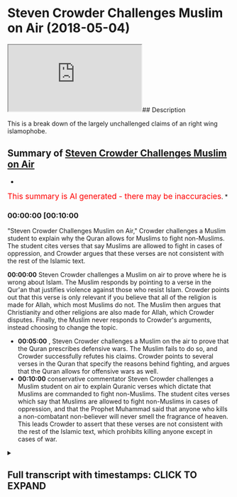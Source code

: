 # Steven Crowder Challenges Muslim on Air (2018-05-04)

<iframe loading='lazy' src='https://www.youtube.com/embed/cwvlq3SQBGY'></iframe>## Description

This is a break down of the largely unchallenged claims of an right wing islamophobe.

## Summary of [Steven Crowder Challenges Muslim on Air](https://www.youtube.com/watch?v=cwvlq3SQBGY)


*

<span style="color:red; font-size:125%">This summary is AI generated - there may be inaccuracies</span>. [](/)*

### <a onclick="modifyYTiframeseektime('600')">00:00:00 [00:10:00</a>

"Steven Crowder Challenges Muslim on Air," Crowder challenges a Muslim student to explain why the Quran allows for Muslims to fight non-Muslims. The student cites verses that say Muslims are allowed to fight in cases of oppression, and Crowder argues that these verses are not consistent with the rest of the Islamic text.

**<a onclick="modifyYTiframeseektime('0')">00:00:00</a>**  Steven Crowder challenges a Muslim on air to prove where he is wrong about Islam. The Muslim responds by pointing to a verse in the Qur'an that justifies violence against those who resist Islam. Crowder points out that this verse is only relevant if you believe that all of the religion is made for Allah, which most Muslims do not. The Muslim then argues that Christianity and other religions are also made for Allah, which Crowder disputes. Finally, the Muslim never responds to Crowder's arguments, instead choosing to change the topic.
* **<a onclick="modifyYTiframeseektime('300')">00:05:00</a>** , Steven Crowder challenges a Muslim on the air to prove that the Quran prescribes defensive wars. The Muslim fails to do so, and Crowder successfully refutes his claims. Crowder points to several verses in the Quran that specify the reasons behind fighting, and argues that the Quran allows for offensive wars as well.
* **<a onclick="modifyYTiframeseektime('600')">00:10:00</a>**  conservative commentator Steven Crowder challenges a Muslim student on air to explain Quranic verses which dictate that Muslims are commanded to fight non-Muslims. The student cites verses which say that Muslims are allowed to fight non-Muslims in cases of oppression, and that the Prophet Muhammad said that anyone who kills a non-combatant non-believer will never smell the fragrance of heaven. This leads Crowder to assert that these verses are not consistent with the rest of the Islamic text, which prohibits killing anyone except in cases of war.

<details><summary><h2>Full transcript with timestamps: CLICK TO EXPAND</h2></summary>

<a onclick="modifyYTiframeseektime('0)')">0:00:00 read the quran if you're listening to<\/a>
<a onclick="modifyYTiframeseektime('2)')">0:00:02 this<\/a>
<a onclick="modifyYTiframeseektime('3)')">0:00:03 check the references learn the context<\/a>
<a onclick="modifyYTiframeseektime('6)')">0:00:06 so learn the verses and read beyond the<\/a>
<a onclick="modifyYTiframeseektime('9)')">0:00:09 verses learn the context<\/a>
<a onclick="modifyYTiframeseektime('11)')">0:00:11 fact check me please<\/a>
<a onclick="modifyYTiframeseektime('14)')">0:00:14 and prove me where i'm wrong i welcome<\/a>
<a onclick="modifyYTiframeseektime('16)')">0:00:16 it that's my challenge to you<\/a>
<a onclick="modifyYTiframeseektime('18)')">0:00:18 [Music]<\/a>
<a onclick="modifyYTiframeseektime('24)')">0:00:24 greetings of peace welcome to the dean<\/a>
<a onclick="modifyYTiframeseektime('27)')">0:00:27 show which is a way of life we try to<\/a>
<a onclick="modifyYTiframeseektime('28)')">0:00:28 put out there for everyone to see<\/a>
<a onclick="modifyYTiframeseektime('30)')">0:00:30 helping you understand<\/a>
<a onclick="modifyYTiframeseektime('31)')">0:00:31 islam and muslims how you doing muhammad<\/a>
<a onclick="modifyYTiframeseektime('34)')">0:00:34 good job my brother sorry<\/a>
<a onclick="modifyYTiframeseektime('36)')">0:00:36 okay how you been how you doing not bad<\/a>
<a onclick="modifyYTiframeseektime('38)')">0:00:38 on the dean's show<\/a>
<a onclick="modifyYTiframeseektime('40)')">0:00:40 yeah now there's a guy out there they<\/a>
<a onclick="modifyYTiframeseektime('42)')">0:00:42 call him louder than crowder stephen<\/a>
<a onclick="modifyYTiframeseektime('44)')">0:00:44 router<\/a>
<a onclick="modifyYTiframeseektime('45)')">0:00:45 is it something like that stupid crowd i<\/a>
<a onclick="modifyYTiframeseektime('46)')">0:00:46 think yeah brought to our attention<\/a>
<a onclick="modifyYTiframeseektime('49)')">0:00:49 and have you noticed there's a lot of<\/a>
<a onclick="modifyYTiframeseektime('50)')">0:00:50 people out there talking about islam we<\/a>
<a onclick="modifyYTiframeseektime('53)')">0:00:53 were uh with a friend yesterday<\/a>
<a onclick="modifyYTiframeseektime('55)')">0:00:55 and you had mentioned something<\/a>
<a onclick="modifyYTiframeseektime('56)')">0:00:56 brilliant you said that many people<\/a>
<a onclick="modifyYTiframeseektime('59)')">0:00:59 uh do you remember what you were talking<\/a>
<a onclick="modifyYTiframeseektime('61)')">0:01:01 about how people just<\/a>
<a onclick="modifyYTiframeseektime('62)')">0:01:02 you know just to stay like uh uh<\/a>
<a onclick="modifyYTiframeseektime('65)')">0:01:05 relevant<\/a>
<a onclick="modifyYTiframeseektime('65)')">0:01:05 relevant they have to like some<\/a>
<a onclick="modifyYTiframeseektime('67)')">0:01:07 dimension islam yeah<\/a>
<a onclick="modifyYTiframeseektime('68)')">0:01:08 why is this it's part of like what you<\/a>
<a onclick="modifyYTiframeseektime('71)')">0:01:11 were talking about before it's like<\/a>
<a onclick="modifyYTiframeseektime('71)')">0:01:11 there might<\/a>
<a onclick="modifyYTiframeseektime('72)')">0:01:12 it is an islamophobia machine at the<\/a>
<a onclick="modifyYTiframeseektime('74)')">0:01:14 moment isn't it so um<\/a>
<a onclick="modifyYTiframeseektime('76)')">0:01:16 i think nowadays islam is is undoubtedly<\/a>
<a onclick="modifyYTiframeseektime('79)')">0:01:19 part of the<\/a>
<a onclick="modifyYTiframeseektime('80)')">0:01:20 political narrative whether it be the<\/a>
<a onclick="modifyYTiframeseektime('82)')">0:01:22 western political narrative the middle<\/a>
<a onclick="modifyYTiframeseektime('84)')">0:01:24 eastern political narrative the asian<\/a>
<a onclick="modifyYTiframeseektime('85)')">0:01:25 political narrative<\/a>
<a onclick="modifyYTiframeseektime('86)')">0:01:26 and there's something that you know must<\/a>
<a onclick="modifyYTiframeseektime('88)')">0:01:28 be talked about and a lot of people that<\/a>
<a onclick="modifyYTiframeseektime('90)')">0:01:30 um come across as public intellectuals<\/a>
<a onclick="modifyYTiframeseektime('93)')">0:01:33 want to make sure that they<\/a>
<a onclick="modifyYTiframeseektime('94)')">0:01:34 they have their opinions on islam<\/a>
<a onclick="modifyYTiframeseektime('97)')">0:01:37 unfortunately the reality is a lot of<\/a>
<a onclick="modifyYTiframeseektime('98)')">0:01:38 people that do talk about islam<\/a>
<a onclick="modifyYTiframeseektime('100)')">0:01:40 are not people who have any knowledge of<\/a>
<a onclick="modifyYTiframeseektime('102)')">0:01:42 it and make incredible blunders<\/a>
<a onclick="modifyYTiframeseektime('104)')">0:01:44 yeah so the guy who was telling me about<\/a>
<a onclick="modifyYTiframeseektime('106)')">0:01:46 him chris he<\/a>
<a onclick="modifyYTiframeseektime('107)')">0:01:47 says you know this guy you got to look<\/a>
<a onclick="modifyYTiframeseektime('109)')">0:01:49 into uh<\/a>
<a onclick="modifyYTiframeseektime('110)')">0:01:50 steve crowder he has some good talking<\/a>
<a onclick="modifyYTiframeseektime('114)')">0:01:54 points on<\/a>
<a onclick="modifyYTiframeseektime('114)')">0:01:54 some other topics that he mentions yeah<\/a>
<a onclick="modifyYTiframeseektime('117)')">0:01:57 so the guy chris tells me he says that<\/a>
<a onclick="modifyYTiframeseektime('119)')">0:01:59 you met he says well but you got to<\/a>
<a onclick="modifyYTiframeseektime('121)')">0:02:01 correct him on islam<\/a>
<a onclick="modifyYTiframeseektime('122)')">0:02:02 right he said you got it this guy's<\/a>
<a onclick="modifyYTiframeseektime('124)')">0:02:04 totally again another person out of<\/a>
<a onclick="modifyYTiframeseektime('126)')">0:02:06 their lane<\/a>
<a onclick="modifyYTiframeseektime('126)')">0:02:06 absolutely you follow me so why don't we<\/a>
<a onclick="modifyYTiframeseektime('128)')">0:02:08 i thought it'd be a good idea let's see<\/a>
<a onclick="modifyYTiframeseektime('130)')">0:02:10 what he's talking about<\/a>
<a onclick="modifyYTiframeseektime('131)')">0:02:11 and let's uh talk to uh this uh stephen<\/a>
<a onclick="modifyYTiframeseektime('135)')">0:02:15 louder than crowder why not sounds good<\/a>
<a onclick="modifyYTiframeseektime('137)')">0:02:17 all right uh the meccans were also<\/a>
<a onclick="modifyYTiframeseektime('138)')">0:02:18 acting the defense of their religion<\/a>
<a onclick="modifyYTiframeseektime('139)')">0:02:19 since it was muhammad's goal he was<\/a>
<a onclick="modifyYTiframeseektime('141)')">0:02:21 planning on destroying their idols<\/a>
<a onclick="modifyYTiframeseektime('142)')">0:02:22 establishing islam<\/a>
<a onclick="modifyYTiframeseektime('143)')">0:02:23 by force hence this part of the verse is<\/a>
<a onclick="modifyYTiframeseektime('145)')">0:02:25 so critical<\/a>
<a onclick="modifyYTiframeseektime('147)')">0:02:27 because in the verse 839 where it says<\/a>
<a onclick="modifyYTiframeseektime('151)')">0:02:31 religion is only for allah meaning that<\/a>
<a onclick="modifyYTiframeseektime('154)')">0:02:34 the true justification of violence<\/a>
<a onclick="modifyYTiframeseektime('156)')">0:02:36 was unbelief of the opposition the<\/a>
<a onclick="modifyYTiframeseektime('159)')">0:02:39 justification for violence against them<\/a>
<a onclick="modifyYTiframeseektime('160)')">0:02:40 was simply<\/a>
<a onclick="modifyYTiframeseektime('161)')">0:02:41 unbelief muhammad further explains in in<\/a>
<a onclick="modifyYTiframeseektime('164)')">0:02:44 the sera<\/a>
<a onclick="modifyYTiframeseektime('165)')">0:02:45 allah must have no rivals so again we're<\/a>
<a onclick="modifyYTiframeseektime('168)')">0:02:48 coming back to<\/a>
<a onclick="modifyYTiframeseektime('168)')">0:02:48 there is no innocent non-muslim<\/a>
<a onclick="modifyYTiframeseektime('171)')">0:02:51 particularly<\/a>
<a onclick="modifyYTiframeseektime('172)')">0:02:52 if you resist islam<\/a>
<a onclick="modifyYTiframeseektime('175)')">0:02:55 not just being non-muslim but if you say<\/a>
<a onclick="modifyYTiframeseektime('177)')">0:02:57 you know what no i'm not i'm going to be<\/a>
<a onclick="modifyYTiframeseektime('178)')">0:02:58 a buddhist i'm going to be christian i<\/a>
<a onclick="modifyYTiframeseektime('178)')">0:02:58 mean<\/a>
<a onclick="modifyYTiframeseektime('179)')">0:02:59 that is evil you cannot be innocent so<\/a>
<a onclick="modifyYTiframeseektime('181)')">0:03:01 we need to drill this into you<\/a>
<a onclick="modifyYTiframeseektime('184)')">0:03:04 so you understand it more and more<\/a>
<a onclick="modifyYTiframeseektime('185)')">0:03:05 context next clip and he never responded<\/a>
<a onclick="modifyYTiframeseektime('188)')">0:03:08 to evil with evil<\/a>
<a onclick="modifyYTiframeseektime('190)')">0:03:10 but rather he pardoned and forgave<\/a>
<a onclick="modifyYTiframeseektime('193)')">0:03:13 what's this guy talking about well um<\/a>
<a onclick="modifyYTiframeseektime('195)')">0:03:15 this is a problem i mean this is a<\/a>
<a onclick="modifyYTiframeseektime('197)')">0:03:17 classical example<\/a>
<a onclick="modifyYTiframeseektime('199)')">0:03:19 of cherry picking a verse from a surah<\/a>
<a onclick="modifyYTiframeseektime('202)')">0:03:22 called suratul enfel<\/a>
<a onclick="modifyYTiframeseektime('204)')">0:03:24 a chapter of the quran chapter 8 of the<\/a>
<a onclick="modifyYTiframeseektime('205)')">0:03:25 quran to to further a political agenda<\/a>
<a onclick="modifyYTiframeseektime('208)')">0:03:28 so let's deal with the verse<\/a>
<a onclick="modifyYTiframeseektime('209)')">0:03:29 particularly directly right<\/a>
<a onclick="modifyYTiframeseektime('211)')">0:03:31 the verses<\/a>
<a onclick="modifyYTiframeseektime('216)')">0:03:36 that and fight them until there is no<\/a>
<a onclick="modifyYTiframeseektime('217)')">0:03:37 fitnah fitness means corruption<\/a>
<a onclick="modifyYTiframeseektime('219)')">0:03:39 yeah um and the exegetes say this means<\/a>
<a onclick="modifyYTiframeseektime('221)')">0:03:41 shirk which means<\/a>
<a onclick="modifyYTiframeseektime('223)')">0:03:43 polytheism and that all of the religion<\/a>
<a onclick="modifyYTiframeseektime('225)')">0:03:45 is made for allah first and foremost he<\/a>
<a onclick="modifyYTiframeseektime('226)')">0:03:46 didn't even<\/a>
<a onclick="modifyYTiframeseektime('227)')">0:03:47 um made for god yeah for the creator for<\/a>
<a onclick="modifyYTiframeseektime('230)')">0:03:50 the creator that's right because many<\/a>
<a onclick="modifyYTiframeseektime('231)')">0:03:51 people they think right away when you<\/a>
<a onclick="modifyYTiframeseektime('232)')">0:03:52 talk about allah this is some like<\/a>
<a onclick="modifyYTiframeseektime('233)')">0:03:53 different god<\/a>
<a onclick="modifyYTiframeseektime('234)')">0:03:54 yeah no that's that's a good point some<\/a>
<a onclick="modifyYTiframeseektime('235)')">0:03:55 people think it's a moon god or<\/a>
<a onclick="modifyYTiframeseektime('236)')">0:03:56 something isn't it so this is the guy<\/a>
<a onclick="modifyYTiframeseektime('238)')">0:03:58 because he's a christian<\/a>
<a onclick="modifyYTiframeseektime('239)')">0:03:59 right so this is the god of jesus the<\/a>
<a onclick="modifyYTiframeseektime('240)')">0:04:00 one jesus prayed to that's right<\/a>
<a onclick="modifyYTiframeseektime('242)')">0:04:02 right so we believe in the same god we<\/a>
<a onclick="modifyYTiframeseektime('244)')">0:04:04 don't believe in a triune god we don't<\/a>
<a onclick="modifyYTiframeseektime('246)')">0:04:06 believe jesus is god or the holy spirit<\/a>
<a onclick="modifyYTiframeseektime('248)')">0:04:08 is god<\/a>
<a onclick="modifyYTiframeseektime('248)')">0:04:08 but we believe in the creator of the<\/a>
<a onclick="modifyYTiframeseektime('249)')">0:04:09 universe his name is allah allah just<\/a>
<a onclick="modifyYTiframeseektime('252)')">0:04:12 means<\/a>
<a onclick="modifyYTiframeseektime('252)')">0:04:12 the god or literally the one worthy of<\/a>
<a onclick="modifyYTiframeseektime('254)')">0:04:14 worship is this the god<\/a>
<a onclick="modifyYTiframeseektime('256)')">0:04:16 and you can go back to this point in the<\/a>
<a onclick="modifyYTiframeseektime('257)')">0:04:17 lord's prayer oh our father<\/a>
<a onclick="modifyYTiframeseektime('259)')">0:04:19 if you change up to rabb who art in<\/a>
<a onclick="modifyYTiframeseektime('262)')">0:04:22 heaven<\/a>
<a onclick="modifyYTiframeseektime('263)')">0:04:23 hallowed be thy name thy kingdom come is<\/a>
<a onclick="modifyYTiframeseektime('265)')">0:04:25 this the god the same god<\/a>
<a onclick="modifyYTiframeseektime('266)')">0:04:26 that's the god we don't call him father<\/a>
<a onclick="modifyYTiframeseektime('267)')">0:04:27 like you mentioned but it's the same god<\/a>
<a onclick="modifyYTiframeseektime('269)')">0:04:29 of jesus basically<\/a>
<a onclick="modifyYTiframeseektime('271)')">0:04:31 why why don't if some christian says why<\/a>
<a onclick="modifyYTiframeseektime('272)')">0:04:32 don't you just call him father well we<\/a>
<a onclick="modifyYTiframeseektime('274)')">0:04:34 don't call him father because of the<\/a>
<a onclick="modifyYTiframeseektime('275)')">0:04:35 connotations that the word father has<\/a>
<a onclick="modifyYTiframeseektime('277)')">0:04:37 in chapter 112 of the quran says that he<\/a>
<a onclick="modifyYTiframeseektime('280)')">0:04:40 has<\/a>
<a onclick="modifyYTiframeseektime('280)')">0:04:40 he doesn't beget nor is he begotten so<\/a>
<a onclick="modifyYTiframeseektime('283)')">0:04:43 god we don't believe that he is a child<\/a>
<a onclick="modifyYTiframeseektime('284)')">0:04:44 of anyone nor does he have any children<\/a>
<a onclick="modifyYTiframeseektime('286)')">0:04:46 we think that this is a later historical<\/a>
<a onclick="modifyYTiframeseektime('288)')">0:04:48 development of the<\/a>
<a onclick="modifyYTiframeseektime('289)')">0:04:49 nicean council and that which came after<\/a>
<a onclick="modifyYTiframeseektime('292)')">0:04:52 it in terms of eco-medical councils<\/a>
<a onclick="modifyYTiframeseektime('293)')">0:04:53 and and when we say allah this is i mean<\/a>
<a onclick="modifyYTiframeseektime('296)')">0:04:56 you have opened up the<\/a>
<a onclick="modifyYTiframeseektime('297)')">0:04:57 arabic bible yeah and in genesis 17<\/a>
<a onclick="modifyYTiframeseektime('301)')">0:05:01 times i think<\/a>
<a onclick="modifyYTiframeseektime('301)')">0:05:01 allah is used allah is used everywhere<\/a>
<a onclick="modifyYTiframeseektime('304)')">0:05:04 in the bible in the arabic bible<\/a>
<a onclick="modifyYTiframeseektime('305)')">0:05:05 jews are christians jews and christians<\/a>
<a onclick="modifyYTiframeseektime('307)')">0:05:07 use the word allah yeah to refer to god<\/a>
<a onclick="modifyYTiframeseektime('309)')">0:05:09 okay so this is the god the creator yeah<\/a>
<a onclick="modifyYTiframeseektime('312)')">0:05:12 okay please go ahead so going back to<\/a>
<a onclick="modifyYTiframeseektime('313)')">0:05:13 what we were talking about<\/a>
<a onclick="modifyYTiframeseektime('315)')">0:05:15 chapter eight of the quran first and<\/a>
<a onclick="modifyYTiframeseektime('316)')">0:05:16 foremost it's important to know the<\/a>
<a onclick="modifyYTiframeseektime('317)')">0:05:17 historical context so<\/a>
<a onclick="modifyYTiframeseektime('319)')">0:05:19 this surah came down um talking about a<\/a>
<a onclick="modifyYTiframeseektime('322)')">0:05:22 particular battle which was the first<\/a>
<a onclick="modifyYTiframeseektime('323)')">0:05:23 ever battle of the muslims called the<\/a>
<a onclick="modifyYTiframeseektime('324)')">0:05:24 battle of badr<\/a>
<a onclick="modifyYTiframeseektime('326)')">0:05:26 the battle of badr was actually a<\/a>
<a onclick="modifyYTiframeseektime('327)')">0:05:27 defensive war of the prophet muhammad<\/a>
<a onclick="modifyYTiframeseektime('329)')">0:05:29 salla islam<\/a>
<a onclick="modifyYTiframeseektime('330)')">0:05:30 whereby the people of mecca and he<\/a>
<a onclick="modifyYTiframeseektime('332)')">0:05:32 talked about the exile<\/a>
<a onclick="modifyYTiframeseektime('333)')">0:05:33 had just exiled the muslims they have<\/a>
<a onclick="modifyYTiframeseektime('336)')">0:05:36 been kicked out of their homes and then<\/a>
<a onclick="modifyYTiframeseektime('338)')">0:05:38 they had to set up base in another place<\/a>
<a onclick="modifyYTiframeseektime('339)')">0:05:39 which would then become the capital of<\/a>
<a onclick="modifyYTiframeseektime('341)')">0:05:41 the muslim<\/a>
<a onclick="modifyYTiframeseektime('342)')">0:05:42 uh world for a while which was medina<\/a>
<a onclick="modifyYTiframeseektime('344)')">0:05:44 medina was another city and<\/a>
<a onclick="modifyYTiframeseektime('346)')">0:05:46 what happened was they were coming<\/a>
<a onclick="modifyYTiframeseektime('348)')">0:05:48 offensively to attack the muslims<\/a>
<a onclick="modifyYTiframeseektime('350)')">0:05:50 and the muslims would uh respond so how<\/a>
<a onclick="modifyYTiframeseektime('353)')">0:05:53 do we actually substantiate that with<\/a>
<a onclick="modifyYTiframeseektime('354)')">0:05:54 the verses<\/a>
<a onclick="modifyYTiframeseektime('355)')">0:05:55 in that particular surah because<\/a>
<a onclick="modifyYTiframeseektime('356)')">0:05:56 someone's okay well you're being an<\/a>
<a onclick="modifyYTiframeseektime('358)')">0:05:58 apologist now you're trying to say<\/a>
<a onclick="modifyYTiframeseektime('359)')">0:05:59 something which is not historically<\/a>
<a onclick="modifyYTiframeseektime('360)')">0:06:00 correct well look at the verses itself i<\/a>
<a onclick="modifyYTiframeseektime('362)')">0:06:02 mean you don't just<\/a>
<a onclick="modifyYTiframeseektime('363)')">0:06:03 check chapter 8 verse 39 without<\/a>
<a onclick="modifyYTiframeseektime('365)')">0:06:05 checking chapter 8 verse 1<\/a>
<a onclick="modifyYTiframeseektime('367)')">0:06:07 up until whatever is 70 whatever verses<\/a>
<a onclick="modifyYTiframeseektime('370)')">0:06:10 that are in the ver in the chapter<\/a>
<a onclick="modifyYTiframeseektime('372)')">0:06:12 so it's very clear that the context<\/a>
<a onclick="modifyYTiframeseektime('375)')">0:06:15 starts<\/a>
<a onclick="modifyYTiframeseektime('375)')">0:06:15 maybe around verse 8 or 9 um where it's<\/a>
<a onclick="modifyYTiframeseektime('378)')">0:06:18 talking about<\/a>
<a onclick="modifyYTiframeseektime('380)')">0:06:20 uh<\/a>
<a onclick="modifyYTiframeseektime('384)')">0:06:24 allah talks about a particular caravan<\/a>
<a onclick="modifyYTiframeseektime('387)')">0:06:27 or two<\/a>
<a onclick="modifyYTiframeseektime('388)')">0:06:28 two particular caravans um and he sets<\/a>
<a onclick="modifyYTiframeseektime('390)')">0:06:30 the context from there that's where the<\/a>
<a onclick="modifyYTiframeseektime('391)')">0:06:31 verse starts<\/a>
<a onclick="modifyYTiframeseektime('393)')">0:06:33 actually before that allah says um<\/a>
<a onclick="modifyYTiframeseektime('397)')">0:06:37 god almighty when we say it means god<\/a>
<a onclick="modifyYTiframeseektime('399)')">0:06:39 almighty<\/a>
<a onclick="modifyYTiframeseektime('400)')">0:06:40 he says that he caused you to come out<\/a>
<a onclick="modifyYTiframeseektime('403)')">0:06:43 of your home<\/a>
<a onclick="modifyYTiframeseektime('404)')">0:06:44 so in other words he was in a position<\/a>
<a onclick="modifyYTiframeseektime('406)')">0:06:46 of safety and the muslims were a<\/a>
<a onclick="modifyYTiframeseektime('407)')">0:06:47 position of safety and then he was<\/a>
<a onclick="modifyYTiframeseektime('408)')">0:06:48 caused to come out of their home<\/a>
<a onclick="modifyYTiframeseektime('412)')">0:06:52 and there were a portion of muslims that<\/a>
<a onclick="modifyYTiframeseektime('413)')">0:06:53 didn't want to do this they didn't even<\/a>
<a onclick="modifyYTiframeseektime('414)')">0:06:54 want to fight<\/a>
<a onclick="modifyYTiframeseektime('415)')">0:06:55 right because they felt like they were<\/a>
<a onclick="modifyYTiframeseektime('417)')">0:06:57 being attacked<\/a>
<a onclick="modifyYTiframeseektime('418)')">0:06:58 in chapter 30 of that particular surah<\/a>
<a onclick="modifyYTiframeseektime('421)')">0:07:01 allah<\/a>
<a onclick="modifyYTiframeseektime('422)')">0:07:02 says because now we're kind of building<\/a>
<a onclick="modifyYTiframeseektime('423)')">0:07:03 up the context right um<\/a>
<a onclick="modifyYTiframeseektime('435)')">0:07:15 that when the disbelievers planned<\/a>
<a onclick="modifyYTiframeseektime('438)')">0:07:18 against you o muhammad<\/a>
<a onclick="modifyYTiframeseektime('439)')">0:07:19 that they will grab you seize you or<\/a>
<a onclick="modifyYTiframeseektime('442)')">0:07:22 kill you<\/a>
<a onclick="modifyYTiframeseektime('443)')">0:07:23 or take you out of your homes<\/a>
<a onclick="modifyYTiframeseektime('448)')">0:07:28 that they planned and allah planned and<\/a>
<a onclick="modifyYTiframeseektime('449)')">0:07:29 allah is the best of planets in other<\/a>
<a onclick="modifyYTiframeseektime('451)')">0:07:31 words<\/a>
<a onclick="modifyYTiframeseektime('451)')">0:07:31 this again indicates the fact that the<\/a>
<a onclick="modifyYTiframeseektime('453)')">0:07:33 muslims were defensive because actually<\/a>
<a onclick="modifyYTiframeseektime('455)')">0:07:35 who was<\/a>
<a onclick="modifyYTiframeseektime('455)')">0:07:35 who are the ones making the plans to<\/a>
<a onclick="modifyYTiframeseektime('457)')">0:07:37 kill who the quran is explicit in saying<\/a>
<a onclick="modifyYTiframeseektime('459)')">0:07:39 that the<\/a>
<a onclick="modifyYTiframeseektime('460)')">0:07:40 the disbelievers or the polytheists of<\/a>
<a onclick="modifyYTiframeseektime('462)')">0:07:42 the time were the ones who are making<\/a>
<a onclick="modifyYTiframeseektime('464)')">0:07:44 the plans to attack the muslims<\/a>
<a onclick="modifyYTiframeseektime('466)')">0:07:46 then we lead up to verse 39 because it's<\/a>
<a onclick="modifyYTiframeseektime('468)')">0:07:48 once again it's not<\/a>
<a onclick="modifyYTiframeseektime('469)')">0:07:49 a verse in vacuum it's a verse in<\/a>
<a onclick="modifyYTiframeseektime('471)')">0:07:51 context right so we're trying to lead up<\/a>
<a onclick="modifyYTiframeseektime('473)')">0:07:53 to that<\/a>
<a onclick="modifyYTiframeseektime('474)')">0:07:54 verse 39 then tells us that<\/a>
<a onclick="modifyYTiframeseektime('478)')">0:07:58 in this context of war<\/a>
<a onclick="modifyYTiframeseektime('485)')">0:08:05 then fight those individuals i.e those<\/a>
<a onclick="modifyYTiframeseektime('487)')">0:08:07 people<\/a>
<a onclick="modifyYTiframeseektime('488)')">0:08:08 who are fighting you and how how can we<\/a>
<a onclick="modifyYTiframeseektime('490)')">0:08:10 also prove that this is<\/a>
<a onclick="modifyYTiframeseektime('492)')">0:08:12 a a war context in verse 57 of the same<\/a>
<a onclick="modifyYTiframeseektime('495)')">0:08:15 surah<\/a>
<a onclick="modifyYTiframeseektime('496)')">0:08:16 allah mentions the word in arabic which<\/a>
<a onclick="modifyYTiframeseektime('498)')">0:08:18 means war<\/a>
<a onclick="modifyYTiframeseektime('499)')">0:08:19 so the word war is explicitly mentioned<\/a>
<a onclick="modifyYTiframeseektime('501)')">0:08:21 and you'll find in verse 61<\/a>
<a onclick="modifyYTiframeseektime('503)')">0:08:23 what's even more interesting it says<\/a>
<a onclick="modifyYTiframeseektime('504)')">0:08:24 where<\/a>
<a onclick="modifyYTiframeseektime('509)')">0:08:29 so if if they incline to peace<\/a>
<a onclick="modifyYTiframeseektime('513)')">0:08:33 then you should also incline to peace so<\/a>
<a onclick="modifyYTiframeseektime('515)')">0:08:35 when you look at the whole surah<\/a>
<a onclick="modifyYTiframeseektime('517)')">0:08:37 when you look at the whole chapter and<\/a>
<a onclick="modifyYTiframeseektime('518)')">0:08:38 when you look at all of these um<\/a>
<a onclick="modifyYTiframeseektime('520)')">0:08:40 these points you realize very quickly<\/a>
<a onclick="modifyYTiframeseektime('522)')">0:08:42 that this was a defensive war<\/a>
<a onclick="modifyYTiframeseektime('524)')">0:08:44 now we're not saying that islam only<\/a>
<a onclick="modifyYTiframeseektime('526)')">0:08:46 prescribes defensive wars<\/a>
<a onclick="modifyYTiframeseektime('528)')">0:08:48 we're just saying that if you put that<\/a>
<a onclick="modifyYTiframeseektime('530)')">0:08:50 in the context this particular verse in<\/a>
<a onclick="modifyYTiframeseektime('532)')">0:08:52 the context of what we're talking about<\/a>
<a onclick="modifyYTiframeseektime('533)')">0:08:53 this was a defensive war right that's<\/a>
<a onclick="modifyYTiframeseektime('535)')">0:08:55 point one point two what he said was<\/a>
<a onclick="modifyYTiframeseektime('537)')">0:08:57 absolutely one of the biggest blunders<\/a>
<a onclick="modifyYTiframeseektime('540)')">0:09:00 i've ever heard a commentator make of<\/a>
<a onclick="modifyYTiframeseektime('541)')">0:09:01 his<\/a>
<a onclick="modifyYTiframeseektime('542)')">0:09:02 um you know uh significance he's got a<\/a>
<a onclick="modifyYTiframeseektime('544)')">0:09:04 lot of<\/a>
<a onclick="modifyYTiframeseektime('545)')">0:09:05 viewers can't believe that he was able<\/a>
<a onclick="modifyYTiframeseektime('548)')">0:09:08 to get away with this<\/a>
<a onclick="modifyYTiframeseektime('549)')">0:09:09 he says the reason why muslims are<\/a>
<a onclick="modifyYTiframeseektime('553)')">0:09:13 killing non-muslims is because of their<\/a>
<a onclick="modifyYTiframeseektime('554)')">0:09:14 non-belief<\/a>
<a onclick="modifyYTiframeseektime('555)')">0:09:15 so if someone was a buddhist or<\/a>
<a onclick="modifyYTiframeseektime('557)')">0:09:17 something like that then they would be<\/a>
<a onclick="modifyYTiframeseektime('558)')">0:09:18 able to be killed<\/a>
<a onclick="modifyYTiframeseektime('560)')">0:09:20 this is absolutely false and can be<\/a>
<a onclick="modifyYTiframeseektime('561)')">0:09:21 refuted with two or three verses of the<\/a>
<a onclick="modifyYTiframeseektime('563)')">0:09:23 quran quite easily<\/a>
<a onclick="modifyYTiframeseektime('564)')">0:09:24 one of them is chapter 22 verse 39<\/a>
<a onclick="modifyYTiframeseektime('568)')">0:09:28 where it says he says that basically<\/a>
<a onclick="modifyYTiframeseektime('572)')">0:09:32 it has been allowed permission has been<\/a>
<a onclick="modifyYTiframeseektime('574)')">0:09:34 given<\/a>
<a onclick="modifyYTiframeseektime('576)')">0:09:36 that means the permission has been given<\/a>
<a onclick="modifyYTiframeseektime('577)')">0:09:37 to the believers to fight<\/a>
<a onclick="modifyYTiframeseektime('581)')">0:09:41 because they have been oppressed so this<\/a>
<a onclick="modifyYTiframeseektime('584)')">0:09:44 is very significant why is it very<\/a>
<a onclick="modifyYTiframeseektime('585)')">0:09:45 significant<\/a>
<a onclick="modifyYTiframeseektime('586)')">0:09:46 because the reasoning because he says<\/a>
<a onclick="modifyYTiframeseektime('589)')">0:09:49 the reason right<\/a>
<a onclick="modifyYTiframeseektime('590)')">0:09:50 the quran says also the reason the<\/a>
<a onclick="modifyYTiframeseektime('592)')">0:09:52 reasoning behind fighting<\/a>
<a onclick="modifyYTiframeseektime('594)')">0:09:54 is given in this verse so in other words<\/a>
<a onclick="modifyYTiframeseektime('596)')">0:09:56 he's saying the reason<\/a>
<a onclick="modifyYTiframeseektime('598)')">0:09:58 that muslims are commanded were<\/a>
<a onclick="modifyYTiframeseektime('601)')">0:10:01 commanded historically to fight<\/a>
<a onclick="modifyYTiframeseektime('602)')">0:10:02 non-muslims<\/a>
<a onclick="modifyYTiframeseektime('603)')">0:10:03 was because they were not muslims the<\/a>
<a onclick="modifyYTiframeseektime('604)')">0:10:04 quran says otherwise the quran says<\/a>
<a onclick="modifyYTiframeseektime('606)')">0:10:06 the reason it says<\/a>
<a onclick="modifyYTiframeseektime('609)')">0:10:09 because they have been oppressed now<\/a>
<a onclick="modifyYTiframeseektime('611)')">0:10:11 this is extremely important<\/a>
<a onclick="modifyYTiframeseektime('614)')">0:10:14 because here the language that is used<\/a>
<a onclick="modifyYTiframeseektime('616)')">0:10:16 is there is couch now the quran is<\/a>
<a onclick="modifyYTiframeseektime('619)')">0:10:19 couching this in language of<\/a>
<a onclick="modifyYTiframeseektime('621)')">0:10:21 justification<\/a>
<a onclick="modifyYTiframeseektime('622)')">0:10:22 the syntax is a syntax which is couched<\/a>
<a onclick="modifyYTiframeseektime('626)')">0:10:26 or the phraseology used<\/a>
<a onclick="modifyYTiframeseektime('627)')">0:10:27 is phraseology which is couched in<\/a>
<a onclick="modifyYTiframeseektime('629)')">0:10:29 language of justification<\/a>
<a onclick="modifyYTiframeseektime('630)')">0:10:30 it's not language of kill them because<\/a>
<a onclick="modifyYTiframeseektime('632)')">0:10:32 they are non-muslims or disbelievers<\/a>
<a onclick="modifyYTiframeseektime('635)')">0:10:35 now that's a very important point to add<\/a>
<a onclick="modifyYTiframeseektime('637)')">0:10:37 to that you have chapter 60 verse 8<\/a>
<a onclick="modifyYTiframeseektime('639)')">0:10:39 which we've mentioned in the previous<\/a>
<a onclick="modifyYTiframeseektime('641)')">0:10:41 show which is important to actually<\/a>
<a onclick="modifyYTiframeseektime('642)')">0:10:42 mention one more time on this<\/a>
<a onclick="modifyYTiframeseektime('643)')">0:10:43 it says<\/a>
<a onclick="modifyYTiframeseektime('651)')">0:10:51 that certainly allah does not disallow<\/a>
<a onclick="modifyYTiframeseektime('653)')">0:10:53 you from being just or being kind<\/a>
<a onclick="modifyYTiframeseektime('656)')">0:10:56 to the disbelievers they don't take you<\/a>
<a onclick="modifyYTiframeseektime('657)')">0:10:57 out of your home and they don't kill you<\/a>
<a onclick="modifyYTiframeseektime('659)')">0:10:59 that you be just to them and kind to<\/a>
<a onclick="modifyYTiframeseektime('660)')">0:11:00 them that allah certainly loves<\/a>
<a onclick="modifyYTiframeseektime('662)')">0:11:02 those who are just so in other words the<\/a>
<a onclick="modifyYTiframeseektime('665)')">0:11:05 two things which would enable someone<\/a>
<a onclick="modifyYTiframeseektime('667)')">0:11:07 to fight someone else who is an<\/a>
<a onclick="modifyYTiframeseektime('669)')">0:11:09 unbeliever say<\/a>
<a onclick="modifyYTiframeseektime('671)')">0:11:11 or even a believer in some cases in the<\/a>
<a onclick="modifyYTiframeseektime('672)')">0:11:12 quran chapter 49 it says you can muslims<\/a>
<a onclick="modifyYTiframeseektime('674)')">0:11:14 can fight each other in certain cases<\/a>
<a onclick="modifyYTiframeseektime('675)')">0:11:15 where there's transgression going on<\/a>
<a onclick="modifyYTiframeseektime('678)')">0:11:18 is if they're fighting is um if there is<\/a>
<a onclick="modifyYTiframeseektime('680)')">0:11:20 fighting<\/a>
<a onclick="modifyYTiframeseektime('681)')">0:11:21 so in other words if they're combatants<\/a>
<a onclick="modifyYTiframeseektime('683)')">0:11:23 or if<\/a>
<a onclick="modifyYTiframeseektime('684)')">0:11:24 or if they are trying to um physically<\/a>
<a onclick="modifyYTiframeseektime('687)')">0:11:27 take you out of your homes<\/a>
<a onclick="modifyYTiframeseektime('689)')">0:11:29 um so all of this and obviously chapter<\/a>
<a onclick="modifyYTiframeseektime('691)')">0:11:31 5 verse 32<\/a>
<a onclick="modifyYTiframeseektime('693)')">0:11:33 um<\/a>
<a onclick="modifyYTiframeseektime('699)')">0:11:39 so whoever kills a person for um other<\/a>
<a onclick="modifyYTiframeseektime('702)')">0:11:42 than murder or creating corruption in<\/a>
<a onclick="modifyYTiframeseektime('703)')">0:11:43 the land<\/a>
<a onclick="modifyYTiframeseektime('704)')">0:11:44 as if they called all of humanity this<\/a>
<a onclick="modifyYTiframeseektime('706)')">0:11:46 is a verse which is not abrogated is<\/a>
<a onclick="modifyYTiframeseektime('708)')">0:11:48 still in place and includes muslims and<\/a>
<a onclick="modifyYTiframeseektime('710)')">0:11:50 non-muslims according to the consensus<\/a>
<a onclick="modifyYTiframeseektime('711)')">0:11:51 of the scholars<\/a>
<a onclick="modifyYTiframeseektime('712)')">0:11:52 all of these are verses which indicate<\/a>
<a onclick="modifyYTiframeseektime('714)')">0:11:54 that what this person is saying is not<\/a>
<a onclick="modifyYTiframeseektime('715)')">0:11:55 actually something<\/a>
<a onclick="modifyYTiframeseektime('716)')">0:11:56 you'll find if you look at the whole<\/a>
<a onclick="modifyYTiframeseektime('719)')">0:11:59 islamic corpus<\/a>
<a onclick="modifyYTiframeseektime('720)')">0:12:00 and we've just looked at the quran a<\/a>
<a onclick="modifyYTiframeseektime('723)')">0:12:03 a holistic if we look at it in a<\/a>
<a onclick="modifyYTiframeseektime('725)')">0:12:05 holistic way<\/a>
<a onclick="modifyYTiframeseektime('726)')">0:12:06 obviously i've mentioned this another in<\/a>
<a onclick="modifyYTiframeseektime('728)')">0:12:08 our previous video<\/a>
<a onclick="modifyYTiframeseektime('732)')">0:12:12 also we could mention the fact that the<\/a>
<a onclick="modifyYTiframeseektime('735)')">0:12:15 prophet muhammad saw i saw him he said<\/a>
<a onclick="modifyYTiframeseektime('741)')">0:12:21 that whoever kills a non-combatant<\/a>
<a onclick="modifyYTiframeseektime('744)')">0:12:24 non-believer<\/a>
<a onclick="modifyYTiframeseektime('745)')">0:12:25 he will not smell the fragrance of<\/a>
<a onclick="modifyYTiframeseektime('747)')">0:12:27 heaven<\/a>
<a onclick="modifyYTiframeseektime('748)')">0:12:28 muahid according to ibn<\/a>
<a onclick="modifyYTiframeseektime('751)')">0:12:31 who is the biggest scholar of<\/a>
<a onclick="modifyYTiframeseektime('754)')">0:12:34 interpretation of the hadith<\/a>
<a onclick="modifyYTiframeseektime('755)')">0:12:35 probably ever to write a commentary of<\/a>
<a onclick="modifyYTiframeseektime('758)')">0:12:38 the hadith in sunni muslim history<\/a>
<a onclick="modifyYTiframeseektime('760)')">0:12:40 called father he says this means someone<\/a>
<a onclick="modifyYTiframeseektime('764)')">0:12:44 who basically is either what he called a<\/a>
<a onclick="modifyYTiframeseektime('766)')">0:12:46 muslim<\/a>
<a onclick="modifyYTiframeseektime('767)')">0:12:47 or he this includes a muslim and<\/a>
<a onclick="modifyYTiframeseektime('771)')">0:12:51 someone who's within me so in other<\/a>
<a onclick="modifyYTiframeseektime('772)')">0:12:52 words anyone who there is a contract of<\/a>
<a onclick="modifyYTiframeseektime('775)')">0:12:55 um who is not a habit is a combatant<\/a>
<a onclick="modifyYTiframeseektime('778)')">0:12:58 so you could actually translate this<\/a>
<a onclick="modifyYTiframeseektime('780)')">0:13:00 hadith the saying of the prophet<\/a>
<a onclick="modifyYTiframeseektime('782)')">0:13:02 whoever kills a non-combatant<\/a>
<a onclick="modifyYTiframeseektime('785)')">0:13:05 he will never smell the fragrance of<\/a>
<a onclick="modifyYTiframeseektime('786)')">0:13:06 heaven non-combatant non-believer<\/a>
<a onclick="modifyYTiframeseektime('788)')">0:13:08 will never smell the fragrance of heaven<\/a>
<a onclick="modifyYTiframeseektime('790)')">0:13:10 so here the question is how can you<\/a>
<a onclick="modifyYTiframeseektime('791)')">0:13:11 explain those verses<\/a>
<a onclick="modifyYTiframeseektime('792)')">0:13:12 and and a hadith if you're if you're<\/a>
<a onclick="modifyYTiframeseektime('794)')">0:13:14 saying that the reason<\/a>
<a onclick="modifyYTiframeseektime('796)')">0:13:16 why muslims are instructed to kill<\/a>
<a onclick="modifyYTiframeseektime('799)')">0:13:19 non-believers<\/a>
<a onclick="modifyYTiframeseektime('800)')">0:13:20 is because they um they are<\/a>
<a onclick="modifyYTiframeseektime('804)')">0:13:24 non-believers<\/a>
<a onclick="modifyYTiframeseektime('804)')">0:13:24 how can you explain 22 39 where it says<\/a>
<a onclick="modifyYTiframeseektime('807)')">0:13:27 the reason is because they have been<\/a>
<a onclick="modifyYTiframeseektime('808)')">0:13:28 oppressed<\/a>
<a onclick="modifyYTiframeseektime('808)')">0:13:28 how can you explain chapter 60 verse 8<\/a>
<a onclick="modifyYTiframeseektime('810)')">0:13:30 how can you explain chapter 5<\/a>
<a onclick="modifyYTiframeseektime('812)')">0:13:32 32 how can you explain the hadith which<\/a>
<a onclick="modifyYTiframeseektime('814)')">0:13:34 says whoever whoever kills a<\/a>
<a onclick="modifyYTiframeseektime('815)')">0:13:35 non-combatant<\/a>
<a onclick="modifyYTiframeseektime('816)')">0:13:36 and non-believer they will never smell<\/a>
<a onclick="modifyYTiframeseektime('818)')">0:13:38 the fragrance of heaven you can't<\/a>
<a onclick="modifyYTiframeseektime('820)')">0:13:40 explain them<\/a>
<a onclick="modifyYTiframeseektime('820)')">0:13:40 that's the reality of it so it becomes a<\/a>
<a onclick="modifyYTiframeseektime('822)')">0:13:42 checkmate position for those individuals<\/a>
<a onclick="modifyYTiframeseektime('824)')">0:13:44 who are advocating<\/a>
<a onclick="modifyYTiframeseektime('826)')">0:13:46 the correct position of islam which is<\/a>
<a onclick="modifyYTiframeseektime('828)')">0:13:48 that we are not allowed to kill<\/a>
<a onclick="modifyYTiframeseektime('829)')">0:13:49 non-combatant<\/a>
<a onclick="modifyYTiframeseektime('830)')">0:13:50 non-believers we're not allowed to kill<\/a>
<a onclick="modifyYTiframeseektime('832)')">0:13:52 anybody in fact<\/a>
<a onclick="modifyYTiframeseektime('834)')">0:13:54 it's it's it's haram it's it's actually<\/a>
<a onclick="modifyYTiframeseektime('837)')">0:13:57 impermissible to kill anyone except in<\/a>
<a onclick="modifyYTiframeseektime('840)')">0:14:00 the context of war where there's a<\/a>
<a onclick="modifyYTiframeseektime('841)')">0:14:01 leader<\/a>
<a onclick="modifyYTiframeseektime('842)')">0:14:02 a muslim leader who is leading a muslim<\/a>
<a onclick="modifyYTiframeseektime('845)')">0:14:05 army etc<\/a>
</details>